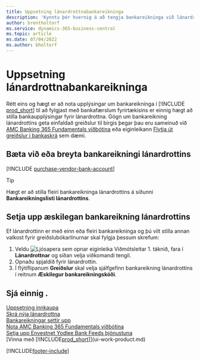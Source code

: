 ```yaml
---
title: Uppsetning lánardrottnabankareikninga
description: 'Kynntu þér hvernig á að tengja bankareikninga við lánardrottnaspjöl í Business Central, þ.m.t. tengslaupplýsingar, SWIFT- og IBAN-númer.'
author: brentholtorf
ms.service: dynamics-365-business-central
ms.topic: article
ms.date: 07/04/2022
ms.author: bholtorf
---
```

# <a name="set-up-vendor-bank-accounts"></a>Uppsetning lánardrottnabankareikninga

Rétt eins og hægt er að nota upplýsingar um bankareikninga í [!INCLUDE [prod_short](includes/prod_short.md)] til að fylgjast með bankafærslum fyrirtækisins er einnig hægt að stilla bankaupplýsingar fyrir lánardrottna. Gögn um bankareikning lánardrottins geta einfaldað greiðslur til birgis þegar þau eru sameinuð við [AMC Banking 365 Fundamentals viðbótina](ui-extensions-amc-banking.md) eða eiginleikann [Flytja út greiðslur í bankaskrá](finance-make-payments-with-bank-data-conversion-service-or-sepa-credit-transfer.md) sem dæmi.

## <a name="add-or-edit-a-vendor-bank-account"></a>Bæta við eða breyta bankareikningi lánardrottins

[!INCLUDE [purchase-vendor-bank-account](includes/purchase-vendor-bank-account.md)]

> [!TIP]
> Hægt er að stilla fleiri bankareikninga lánardrottins á síðunni **Bankareikningslisti lánardrottins**.

## <a name="set-up-a-preferred-vendor-bank-account"></a>Setja upp æskilegan bankareikning lánardrottins

Ef lánardrottinn er með einn eða fleiri bankareikninga og þú vilt stilla annan valkost fyrir greiðslubókarlínurnar skal fylgja þessum skrefum:

1. Veldu ![Ljósapera sem opnar eiginleika Viðmótsleitar 1.](media/ui-search/search_small.png "Segðu mér hvað þú vilt gera") táknið, fara í **Lánardrottnar** og síðan velja viðkomandi tengil.
2. Opnaðu spjaldið fyrir lánardrottin.
3. Í flýtiflipanum **Greiðslur** skal velja sjálfgefinn bankareikning lánardrottins í reitnum **Æskilegur bankareikningskóði**.

## <a name="see-also"></a>Sjá einnig .

[Uppsetning innkaupa](purchasing-setup-purchasing.md)  
[Skrá nýja lánardrottna](purchasing-how-register-new-vendors.md)  
[Bankareikningar settir upp](bank-how-setup-bank-accounts.md)  
[Nota AMC Banking 365 Fundamentals viðbótina](ui-extensions-amc-banking.md)  
[Setja upp Envestnet Yodlee Bank Feeds þjónustuna](bank-how-setup-bank-statement-service.md)  
[Vinna með [!INCLUDE[prod_short](includes/prod_short.md)]](ui-work-product.md)

[!INCLUDE[footer-include](includes/footer-banner.md)]
